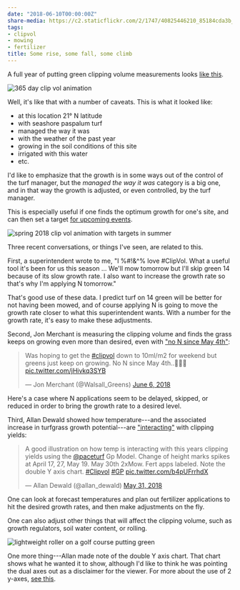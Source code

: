 ```yaml
---
date: "2018-06-10T00:00:00Z"
share-media: https://c2.staticflickr.com/2/1747/40825446210_85184cda3b_b_d.jpg
tags:
- clipvol
- mowing
- fertilizer
title: Some rise, some fall, some climb
---
```


A full year of putting green clipping volume measurements looks [like this](https://c2.staticflickr.com/2/1751/28818470698_aaea9a9700_o_d.gif).

![365 day clip vol animation](https://c2.staticflickr.com/2/1751/28818470698_aaea9a9700_o_d.gif)

Well, it's like that with a number of caveats. This is what it looked like:

* at this location 21° N latitude
* with seashore paspalum turf
* managed the way it was
* with the weather of the past year
* growing in the soil conditions of this site
* irrigated with this water
* etc.

I'd like to emphasize that the growth is in some ways out of the control of the turf manager, but the *managed the way it was* category is a big one, and in that way the growth is adjusted, or even controlled, by the turf manager.

This is especially useful if one finds the optimum growth for one's site, and can then set a target [for upcoming events](https://c2.staticflickr.com/2/1758/41806360015_34aa2d30c5_o_d.gif).

![spring 2018 clip vol animation with targets in summer](https://c2.staticflickr.com/2/1758/41806360015_34aa2d30c5_o_d.gif)

Three recent conversations, or things I've seen, are related to this.

First, a superintendent wrote to me, "I %#!&^% love #ClipVol. What a useful tool it's been for us this season ... We'll mow tomorrow but I'll skip green 14 because of its slow growth rate. I also want to increase the growth rate so that's why I'm applying N tomorrow." 

That's good use of these data. I predict turf on 14 green will be better for not having been mowed, and of course applying N is going to move the growth rate closer to what this superintendent wants. With a number for the growth rate, it's easy to make these adjustments. 

Second, Jon Merchant is measuring the clipping volume and finds the grass keeps on growing even more than desired, even with ["no N since May 4th"](https://twitter.com/Walsall_Greens/status/1004339720032309248):

<blockquote class="twitter-tweet" data-partner="tweetdeck"><p lang="en" dir="ltr">Was hoping to get the <a href="https://twitter.com/hashtag/clipvol?src=hash&amp;ref_src=twsrc%5Etfw">#clipvol</a> down to 10ml/m2 for weekend but greens just keep on growing. No N since May 4th..🤷🏻‍♂️ <a href="https://t.co/jHivkq3SYB">pic.twitter.com/jHivkq3SYB</a></p>&mdash; Jon Merchant (@Walsall_Greens) <a href="https://twitter.com/Walsall_Greens/status/1004339720032309248?ref_src=twsrc%5Etfw">June 6, 2018</a></blockquote>
<script async src="https://platform.twitter.com/widgets.js" charset="utf-8"></script>

Here's a case where N applications seem to be delayed, skipped, or reduced in order to bring the growth rate to a desired level.

Third, Allan Dewald showed how temperature---and the associated increase in turfgrass growth potential---are ["interacting"](https://twitter.com/allan_dewald/status/1002037683189792774) with clipping yields:

<blockquote class="twitter-tweet" data-partner="tweetdeck"><p lang="en" dir="ltr">A good illustration on how temp is interacting with this years clipping yields using the  <a href="https://twitter.com/paceturf?ref_src=twsrc%5Etfw">@paceturf</a> Gp Model.  Change of height marks spikes at April 17, 27, May 19.  May 30th 2xMow.  Fert apps labeled.  Note the double Y axis chart. <a href="https://twitter.com/hashtag/Clipvol?src=hash&amp;ref_src=twsrc%5Etfw">#Clipvol</a>  <a href="https://twitter.com/hashtag/GP?src=hash&amp;ref_src=twsrc%5Etfw">#GP</a> <a href="https://t.co/b4pUFrrhdX">pic.twitter.com/b4pUFrrhdX</a></p>&mdash; Allan Dewald (@allan_dewald) <a href="https://twitter.com/allan_dewald/status/1002037683189792774?ref_src=twsrc%5Etfw">May 31, 2018</a></blockquote>
<script async src="https://platform.twitter.com/widgets.js" charset="utf-8"></script>

One can look at forecast temperatures and plan out fertilizer applications to hit the desired growth rates, and then make adjustments on the fly.

One can also adjust other things that will affect the clipping volume, such as growth regulators, soil water content, or rolling.

![lightweight roller on a golf course putting green](https://c2.staticflickr.com/2/1747/40825446210_85184cda3b_b_d.jpg)

One more thing---Allan made note of the double Y axis chart. That chart shows what he wanted it to show, although I'd like to think he was pointing the dual axes out as a disclaimer for the viewer. For more about the use of 2 y-axes, [see this](https://blog.datawrapper.de/dualaxis/).
